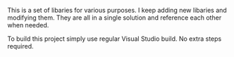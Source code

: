 This is a set of libaries for various purposes.
I keep adding new libaries and modifying them.
They are all in a single solution and reference each other when needed.

To build this project simply use regular Visual Studio build. No extra steps required.
